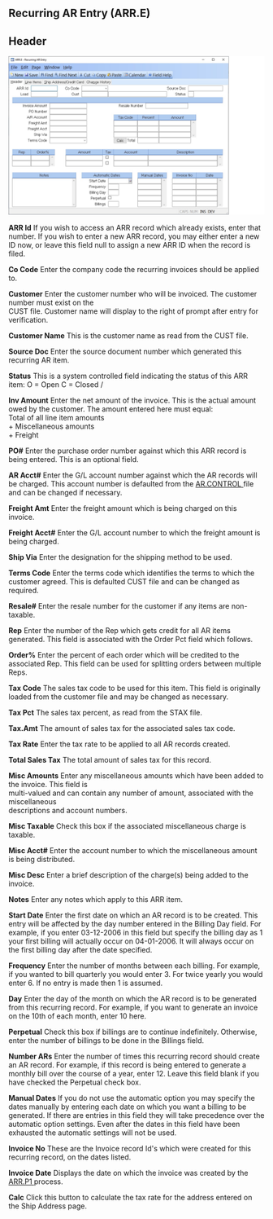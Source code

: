 ##  Recurring AR Entry (ARR.E)

<PageHeader />

##  Header

![](./ARR-E-1.jpg)

**ARR Id** If you wish to access an ARR record which already exists, enter
that number. If you wish to enter a new ARR record, you may either enter a new
ID now, or leave this field null to assign a new ARR ID when the record is
filed.  
  
**Co Code** Enter the company code the recurring invoices should be applied
to.  
  
**Customer** Enter the customer number who will be invoiced. The customer
number must exist on the  
CUST file. Customer name will display to the right of prompt after entry for
verification.  
  
**Customer Name** This is the customer name as read from the CUST file.  
  
**Source Doc** Enter the source document number which generated this recurring
AR item.  
  
**Status** This is a system controlled field indicating the status of this ARR
item: O = Open C = Closed /  
  
**Inv Amount** Enter the net amount of the invoice. This is the actual amount
owed by the customer. The amount entered here must equal:  
Total of all line item amounts  
\+ Miscellaneous amounts  
\+ Freight  
  
**PO#** Enter the purchase order number against which this ARR record is being
entered. This is an optional field.  
  
**AR Acct#** Enter the G/L account number against which the AR records will be charged. This account number is defaulted from the [ AR.CONTROL ](../../AR-CONTROL/README.md) file and can be changed if necessary.   
  
**Freight Amt** Enter the freight amount which is being charged on this
invoice.  
  
**Freight Acct#** Enter the G/L account number to which the freight amount is
being charged.  
  
**Ship Via** Enter the designation for the shipping method to be used.  
  
**Terms Code** Enter the terms code which identifies the terms to which the
customer agreed. This is defaulted CUST file and can be changed as required.  
  
**Resale#** Enter the resale number for the customer if any items are non-
taxable.  
  
**Rep** Enter the number of the Rep which gets credit for all AR items
generated. This field is associated with the Order Pct field which follows.  
  
**Order%** Enter the percent of each order which will be credited to the
associated Rep. This field can be used for splitting orders between multiple
Reps.  
  
**Tax Code** The sales tax code to be used for this item. This field is
originally loaded from the customer file and may be changed as necessary.  
  
**Tax Pct** The sales tax percent, as read from the STAX file.  
  
**Tax.Amt** The amount of sales tax for the associated sales tax code.  
  
**Tax Rate** Enter the tax rate to be applied to all AR records created.  
  
**Total Sales Tax** The total amount of sales tax for this record.  
  
**Misc Amounts** Enter any miscellaneous amounts which have been added to the
invoice. This field is  
multi-valued and can contain any number of amount, associated with the
miscellaneous  
descriptions and account numbers.  
  
**Misc Taxable** Check this box if the associated miscellaneous charge is
taxable.  
  
**Misc Acct#** Enter the account number to which the miscellaneous amount is
being distributed.  
  
**Misc Desc** Enter a brief description of the charge(s) being added to the
invoice.  
  
**Notes** Enter any notes which apply to this ARR item.  
  
**Start Date** Enter the first date on which an AR record is to be created.
This entry will be affected by the day number entered in the Billing Day
field. For example, if you enter 03-12-2006 in this field but specify the
billing day as 1 your first billing will actually occur on 04-01-2006. It will
always occur on the first billing day after the date specified.  
  
**Frequency** Enter the number of months between each billing. For example, if
you wanted to bill quarterly you would enter 3. For twice yearly you would
enter 6. If no entry is made then 1 is assumed.  
  
**Day** Enter the day of the month on which the AR record is to be generated
from this recurring record. For example, if you want to generate an invoice on
the 10th of each month, enter 10 here.  
  
**Perpetual** Check this box if billings are to continue indefinitely.
Otherwise, enter the number of billings to be done in the Billings field.  
  
**Number ARs** Enter the number of times this recurring record should create
an AR record. For example, if this record is being entered to generate a
monthly bill over the course of a year, enter 12. Leave this field blank if
you have checked the Perpetual check box.  
  
**Manual Dates** If you do not use the automatic option you may specify the
dates manually by entering each date on which you want a billing to be
generated. If there are entries in this field they will take precedence over
the automatic option settings. Even after the dates in this field have been
exhausted the automatic settings will not be used.  
  
**Invoice No** These are the Invoice record Id's which were created for this
recurring record, on the dates listed.  
  
**Invoice Date** Displays the date on which the invoice was created by the [ ARR.P1 ](../../../AR-PROCESS/ARR-P1/README.md) process.   
  
**Calc** Click this button to calculate the tax rate for the address entered
on the Ship Address page.  
  
  
<badge text= "Version 8.10.57" vertical="middle" />

<PageFooter />